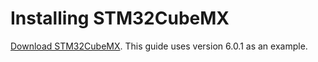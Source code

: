 # Installing STM32CubeMX<a name="EN-US_TOPIC_0314628507"></a>

[Download STM32CubeMX](https://www.st.com/content/st_com/en/products/development-tools/software-development-tools/stm32-software-development-tools/stm32-configurators-and-code-generators/stm32cubemx.html). This guide uses version 6.0.1 as an example.

